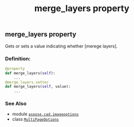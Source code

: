 ﻿---
title: merge_layers property
second_title: Aspose.CAD for Python via .NET API References
description: 
type: docs
weight: 50
url: /python-net/aspose.cad.imageoptions/multipageoptions/merge_layers/
is_root: false
---

## merge_layers property


Gets or sets a value indicating whether [merege layers].
### Definition:
```python
@property
def merge_layers(self):
    ...
@merge_layers.setter
def merge_layers(self, value):
    ...
```

### See Also
* module [`aspose.cad.imageoptions`](../../)
* class [`MultiPageOptions`](/cad/python-net/aspose.cad.imageoptions/multipageoptions)
